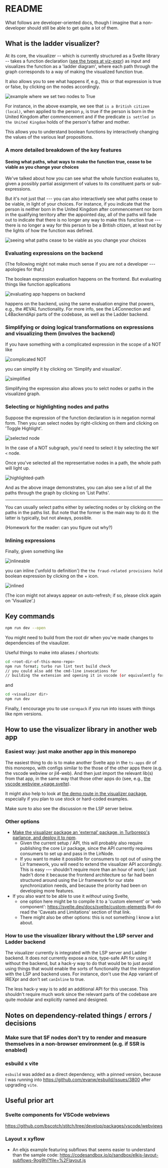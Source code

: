 # README

What follows are developer-oriented docs, though I imagine that a non-developer should still be able to get quite a lot of them.

## What is the ladder visualizer?

At its core, the visualizer -- which is currently structured as a Svelte library -- takes a function declaration ([see the types at viz-expr](../viz-expr/viz-expr.ts)) as input and
visualizes the function as a 'ladder diagram', where each path through the graph corresponds to a way of making the visualized function true.

It also allows you to see what happens if, e.g., this or that expression is true or false, by clicking on the nodes accordingly.

![example where we set two nodes to True](./images-for-docs/british-citizen-two-nodes-true.png)

For instance, in the above example, we see that `is a British citizen (local)`, when applied to the person `p`, is true if the person is born in the United Kingdom after commencement and if the predicate `is settled in the United Kingdom` holds of the person's father and mother.

This allows you to understand boolean functions by interactively changing the values of the various leaf propositions.

### A more detailed breakdown of the key features

#### Seeing what paths, what ways to make the function true, cease to be viable as you change your choices

We've talked about how you can see what the whole function evaluates to, given a possibly partial assignment of values to its constituent parts or sub-expressions.

But it's not just that --- you can also interactively see what paths cease to be viable, in light of your choices. For instance, if you indicate that the person is neither born in the United Kingdom after commencement nor born in the qualifying territory after the appointed day, all of the paths will fade out to indicate that there is no longer any way to make this function true --- there is no longer a way for this person to be a British citizen, at least not by the lights of how the function was defined.

![seeing what paths cease to be viable as you change your choices](./images-for-docs/non-viable-paths.png)

### Evaluating expressions on the backend

(The following might not make much sense if you are not a developer --- apologies for that.)

The boolean expression evaluation happens on the frontend.
But evaluating things like function applications

![evaluating app happens on backend](./images-for-docs/app-locally-defined-lambda.png)

happens on the backend, using the same evaluation engine that powers, e.g., the #EVAL functionality.
For more info, see the L4Connection and L4BackendApi parts of the codebase, as well as the Ladder backend.

### Simplifying or doing logical transformations on expressions and visualizing them (involves the backend)

If you have something with a complicated expression in the scope of a NOT like

![complicated NOT](./images-for-docs/complicated-not.png)

you can simplify it by clicking on 'Simplify and visualize'.

![simplified](./images-for-docs/simplified.png)

Simplifying the expression also allows you to selct nodes or paths in the visualized graph.

### Selecting or highlighting nodes and paths

Suppose the expression of the function declaration is in negation normal form.
Then you can select nodes by right-clicking on them and clicking on 'Toggle Highlight'.

![selected node](./images-for-docs/toggle-highlight.png)

In the case of a NOT subgraph, you'd need to select it by selecting the `NOT <` node.

Once you've selected all the representative nodes in a path, the whole path will light up.

![highlighted-path](./images-for-docs/highlighted-path.png)

And as the above image demonstrates, you can also see a list of all the paths through the graph by clicking on 'List Paths'.

---

You can usually select paths either by selecting nodes
or by clicking on the paths in the paths list.
But note that the former is the main way to do it: the latter
is typically, but not always, possible.

(Homework for the reader: can you figure out why?)

### Inlining expressions

Finally, given something like

![inlineable](./images-for-docs/inlineable.png)

you can inline ('unfold to definition') the `the fraud-related provisions hold` boolean expression by clicking on the + icon.

![inlined](./images-for-docs/inlined.png)

(The icon might not always appear on auto-refresh; if so, please click again on 'Visualize'.)

## Key commands

```bash
npm run dev --open
```

You might need to build from the root dir when you've made changes to dependencies of the visaulizer.

Useful things to make into aliases / shortcuts:

```bash
cd <root-dir-of-this-mono-repo>
npm run format; turbo run lint test build check
// you could also add the cmd-line invocations for
// building the extension and opening it in vscode (or equivalently for jl4-web)
```

and

```bash
cd <visualizer dir>
npm run dev
```

Finally, I encourage you to use `corepack` if you run into issues with things like npm versions.

## How to use the visualizer library in another web app

### Easiest way: just make another app in this monorepo

The easiest thing to do is to make another Svelte app in the `ts-apps` dir of this monorepo,
with configs similar to the those of the other apps there (e.g. the vscode webview or jl4-web). And then just import the relevant lib(s)
from that app, in the same way that those other apps do (see, e.g., [the vscode webview +page.svelte](../../ts-apps/webview/src/routes/+page.svelte)).

It might also help to look at [the demo route in the visualizer package](../../ts-shared/l4-ladder-visualizer/src/routes/+page.svelte), especially if you plan to use stock or hard-coded examples.

Make sure to also see the discussion re the LSP server below.

### Other options

- [Make the visualizer package an 'external' package, in Turborepo's parlance, and deploy it to npm](https://turborepo.com/docs/guides/publishing-libraries).
  - Given the current setup / API, this will probably also require publishing the core Lir package, since the API currently requires consumers to set up and pass in the LirNode.
  - If you want to make it possible for consumers to opt out of using the Lir framework, you will need to extend the visualizer API accordingly. This is easy --- shouldn't require more than an hour of work; I just hadn't done it because the frontend architecture so far had been structured around using the Lir framework for our state synchronization needs, and because the priority had been on developing more features.
- If you also want to be able to use it _without_ using Svelte,
  - one option here might be to compile it to a 'custom element' or 'web component': https://svelte.dev/docs/svelte/custom-elements But do read the 'Caveats and Limitations' section of that link.
  - There might also be other options: this is not something I know a lot about.

### How to use the visualizer library without the LSP server and Ladder backend

The visualizer currently is integrated with the LSP server and Ladder backend.
It does _not_ currently expose a nice, type-safe API for using it without the backend,
but a hack-y way to do that would be to just avoid using things that would enable the sorts of functionality that the integration with the LSP and backend uses.
For instance, don't use the App variant of IREXpr and don't set `canInline` to true.

The less hack-y way is to add an additional API for this usecase. This shouldn't require much work since the relevant parts of the codebase are quite modular and explicitly named and designed.

## Notes on dependency-related things / errors / decisions

### Make sure that SF nodes don't try to render and measure themselves in a non-browser environment (e.g. if SSR is enabled)

### esbuild x vite

`esbuild` was added as a direct dependency, with a pinned version,
because I was running into https://github.com/evanw/esbuild/issues/3800
after upgrading `vite`.

## Useful prior art

### Svelte components for VSCode webviews

https://github.com/bscotch/stitch/tree/develop/packages/vscode/webviews

### Layout x xyflow

- An elkjs example featuring subflows that seems easier to understand than the sample code: https://codesandbox.io/p/sandbox/elkjs-layout-subflows-9og9hl?file=%2Flayout.js
